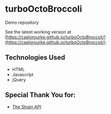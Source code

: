 # turboOctoBroccoli
Demo repository

See the latest working version at [https://caelorourke.github.io/turboOctoBroccoli/](https://caelorourke.github.io/turboOctoBroccoli/).

## Technologies Used
- HTML
- Javascript
- jQuery

## Special Thank You for:
- [The Strain API](http://strains.evanbusse.com/index.html)
